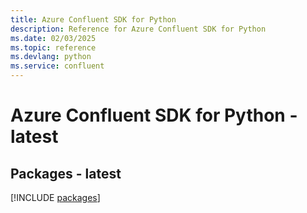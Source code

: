 ```yaml
---
title: Azure Confluent SDK for Python
description: Reference for Azure Confluent SDK for Python
ms.date: 02/03/2025
ms.topic: reference
ms.devlang: python
ms.service: confluent
---
```

# Azure Confluent SDK for Python - latest
## Packages - latest
[!INCLUDE [packages](confluent-index.md)]